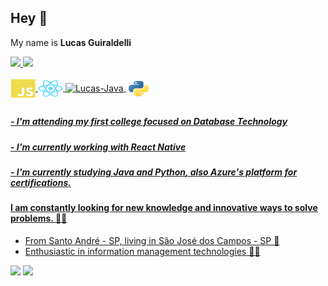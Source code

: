 ## Hey 👋

My name is **Lucas Guiraldelli**
 
 <div>
  <a href="https://github.com/LucasGuiraldelli">
  <img height="180em" src="https://github-readme-stats.vercel.app/api?username=LucasGuiraldelli&show_icons=true&theme=dracula&include_all_commits=true&count_private=true"/>
  <img height="180em" src="https://github-readme-stats.vercel.app/api/top-langs/?username=LucasGuiraldelli&layout=compact&langs_count=7&theme=dracula"/>
</div>
 <div style="display: inline_block"><br>
  <img align="center" alt="Lucas-Js" height="30" width="40" src="https://raw.githubusercontent.com/devicons/devicon/master/icons/javascript/javascript-plain.svg">
  <img align="center" alt="Lucas-React" height="30" width="40" src="https://raw.githubusercontent.com/devicons/devicon/master/icons/react/react-original.svg">
  <img align="center" alt="Lucas-Java" height="30" width="40" src="https://cdn.jsdelivr.net/gh/devicons/devicon/icons/java/java-plain-wordmark.svg">
  <img align="center" alt="Lucas-Python" height="30" width="40" src="https://raw.githubusercontent.com/devicons/devicon/master/icons/python/python-original.svg">
</div>
 
 ##
 
 
 ##### - I'm attending my first college focused on **Database** Technology
 ##### - I'm currently working with **React Native**
 ##### - I'm currently studying **Java** and **Python**, also Azure's platform for certifications.
 
#### I am constantly looking for new knowledge and innovative ways to solve problems.  👨‍🎓

 - From Santo André - SP, living in São José dos Campos - SP 📍
 - Enthusiastic in information management technologies 👨‍💻


<div> 
  <a href = "mailto:lucas0guiraldelli@gmail.com"><img src="https://img.shields.io/badge/-Gmail-%23333?style=for-the-badge&logo=gmail&logoColor=white" target="_blank"></a>
  <a href="https://www.linkedin.com/in/lucasguiraldelli/" target="_blank"><img src="https://img.shields.io/badge/-LinkedIn-%230077B5?style=for-the-badge&logo=linkedin&logoColor=white" target="_blank"></a> 

 
</div>

